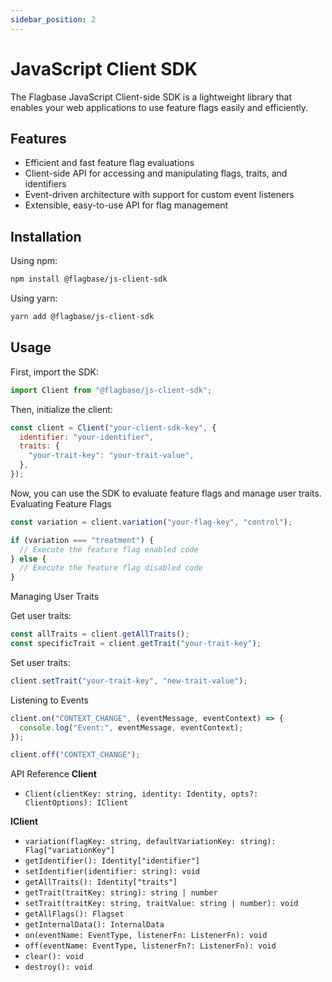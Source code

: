 ```yaml
---
sidebar_position: 2
---
```


# JavaScript Client SDK

The Flagbase JavaScript Client-side SDK is a lightweight library that enables your web applications to use feature flags easily and efficiently.

## Features
* Efficient and fast feature flag evaluations
* Client-side API for accessing and manipulating flags, traits, and identifiers
* Event-driven architecture with support for custom event listeners
* Extensible, easy-to-use API for flag management

## Installation
Using npm:
```bash
npm install @flagbase/js-client-sdk
```
Using yarn:
```bash
yarn add @flagbase/js-client-sdk
```

## Usage
First, import the SDK:
```javascript
import Client from "@flagbase/js-client-sdk";
```

Then, initialize the client:
```javascript
const client = Client("your-client-sdk-key", {
  identifier: "your-identifier",
  traits: {
    "your-trait-key": "your-trait-value",
  },
});
```

Now, you can use the SDK to evaluate feature flags and manage user traits.
Evaluating Feature Flags

```javascript
const variation = client.variation("your-flag-key", "control");

if (variation === "treatment") {
  // Execute the feature flag enabled code
} else {
  // Execute the feature flag disabled code
}
```

Managing User Traits

Get user traits:
```javascript
const allTraits = client.getAllTraits();
const specificTrait = client.getTrait("your-trait-key");
```

Set user traits:
```javascript
client.setTrait("your-trait-key", "new-trait-value");
```

Listening to Events
```javascript
client.on("CONTEXT_CHANGE", (eventMessage, eventContext) => {
  console.log("Event:", eventMessage, eventContext);
});

client.off("CONTEXT_CHANGE");
```

API Reference
**Client**
* `Client(clientKey: string, identity: Identity, opts?: ClientOptions): IClient`

**IClient**
* `variation(flagKey: string, defaultVariationKey: string): Flag["variationKey"]`
* `getIdentifier(): Identity["identifier"]`
* `setIdentifier(identifier: string): void`
* `getAllTraits(): Identity["traits"]`
* `getTrait(traitKey: string): string | number`
* `setTrait(traitKey: string, traitValue: string | number): void`
* `getAllFlags(): Flagset`
* `getInternalData(): InternalData`
* `on(eventName: EventType, listenerFn: ListenerFn): void`
* `off(eventName: EventType, listenerFn?: ListenerFn): void`
* `clear(): void`
* `destroy(): void`
